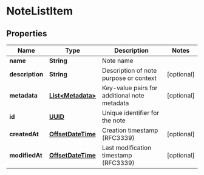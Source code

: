 # NoteListItem

## Properties
Name | Type | Description | Notes
------------ | ------------- | ------------- | -------------
**name** | **String** | Note name | 
**description** | **String** | Description of note purpose or context |  [optional]
**metadata** | [**List&lt;Metadata&gt;**](Metadata.md) | Key-value pairs for additional note metadata |  [optional]
**id** | [**UUID**](UUID.md) | Unique identifier for the note | 
**createdAt** | [**OffsetDateTime**](OffsetDateTime.md) | Creation timestamp (RFC3339) |  [optional]
**modifiedAt** | [**OffsetDateTime**](OffsetDateTime.md) | Last modification timestamp (RFC3339) |  [optional]
